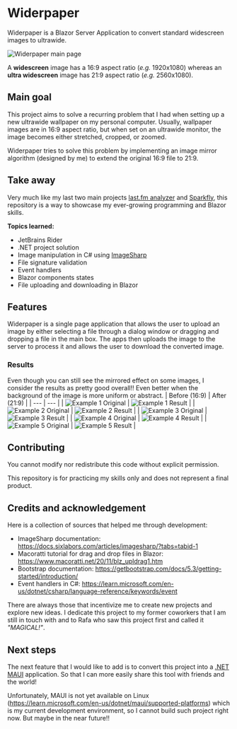 # Widerpaper
Widerpaper is a Blazor Server Application to convert standard widescreen images to ultrawide.

![Widerpaper main page](https://github.com/BuenoVini/Widerpaper/assets/51279927/1e75f606-0b39-40d2-a9ec-386fe915f7e7)

A **widescreen** image has a 16:9 aspect ratio (_e.g._ 1920x1080) whereas an **ultra widescreen** image has 21:9 aspect ratio (_e.g._ 2560x1080).

## Main goal
This project aims to solve a recurring problem that I had when setting up a new ultrawide wallpaper on my personal computer. Usually, wallpaper images are in 16:9 aspect ratio, but when set on an ultrawide monitor, the image becomes either stretched, cropped, or zoomed.

Widerpaper tries to solve this problem by implementing an image mirror algorithm (designed by me) to extend the original 16:9 file to 21:9.

## Take away
Very much like my last two main projects [last.fm analyzer](https://github.com/BuenoVini/lastfm-analyzer) and [Sparkfly](https://github.com/BuenoVini/SparkflyBlazor), this repository is a way to showcase my ever-growing programming and Blazor skills.

**Topics learned:**
- JetBrains Rider
- .NET project solution
- Image manipulation in C# using [ImageSharp](https://sixlabors.com/products/imagesharp/)
- File signature validation
- Event handlers
- Blazor components states
- File uploading and downloading in Blazor

## Features
Widerpaper is a single page application that allows the user to upload an image by either selecting a file through a dialog window or dragging and dropping a file in the main box. The apps then uploads the image to the server to process it and allows the user to download the converted image.

### Results
Even though you can still see the mirrored effect on some images, I consider the results as pretty good overall!! Even better when the background of the image is more uniform or abstract.
| Before (16:9) | After (21:9) |
| --- | --- |
| ![Example 1 Original](https://github.com/BuenoVini/Widerpaper/assets/51279927/d0581c67-4724-4142-a293-499bd6e7cd30) | ![Example 1 Result](https://github.com/BuenoVini/Widerpaper/assets/51279927/40f23fd8-9f5e-4881-bcfd-5f970277d536) |
| ![Example 2 Original](https://github.com/BuenoVini/Widerpaper/assets/51279927/b81891c6-26a3-4f2a-8385-56eeb3351e1b) | ![Example 2 Result](https://github.com/BuenoVini/Widerpaper/assets/51279927/03f3349c-23dd-4c5b-afda-61a9188c1ce4) |
| ![Example 3 Original](https://github.com/BuenoVini/Widerpaper/assets/51279927/813a053b-5f38-4113-8f00-dec650e9de4c) | ![Example 3 Result](https://github.com/BuenoVini/Widerpaper/assets/51279927/088fb08e-520d-4128-8c14-0c28e96c8925) |
| ![Example 4 Original](https://github.com/BuenoVini/Widerpaper/assets/51279927/3c28f99a-6c71-4d49-bbd1-11a8462254b7) | ![Example 4 Result](https://github.com/BuenoVini/Widerpaper/assets/51279927/ef92f208-2334-4bb0-ae86-ff9dec9d64be) |
| ![Example 5 Original](https://github.com/BuenoVini/Widerpaper/assets/51279927/68d39e96-d222-4d49-a053-874b925af875) | ![Example 5 Result](https://github.com/BuenoVini/Widerpaper/assets/51279927/7f8338c5-2801-4a34-93ec-5937949461fd) |

## Contributing
You cannot modify nor redistribute this code without explicit permission.

This repository is for practicing my skills only and does not represent a final product.

## Credits and acknowledgement
Here is a collection of sources that helped me through development:
- ImageSharp documentation: https://docs.sixlabors.com/articles/imagesharp/?tabs=tabid-1
- Macoratti tutorial for drag and drop files in Blazor: https://www.macoratti.net/20/11/blz_upldrag1.htm
- Bootstrap documentation: https://getbootstrap.com/docs/5.3/getting-started/introduction/
- Event handlers in C#: https://learn.microsoft.com/en-us/dotnet/csharp/language-reference/keywords/event

There are always those that incentivize me to create new projects and explore new ideas. I dedicate this project to my former coworkers that I am still in touch with and to Rafa who saw this project first and called it _"MAGICAL!"_.

## Next steps
The next feature that I would like to add is to convert this project into a [.NET MAUI](https://learn.microsoft.com/en-us/dotnet/maui/what-is-maui) application. So that I can more easily share this tool with friends and the world!

Unfortunately, MAUI is not yet available on Linux (https://learn.microsoft.com/en-us/dotnet/maui/supported-platforms) which is my current development environment, so I cannot build such project right now. But maybe in the near future!!
